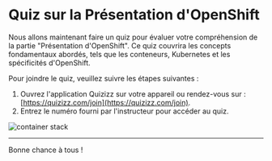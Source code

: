 # Quiz sur la Présentation d'OpenShift

Nous allons maintenant faire un quiz pour évaluer votre compréhension de la partie "Présentation d'OpenShift". Ce quiz couvrira les concepts fondamentaux abordés, tels que les conteneurs, Kubernetes et les spécificités d'OpenShift.

Pour joindre le quiz, veuillez suivre les étapes suivantes :

1. Ouvrez l'application Quizizz sur votre appareil ou rendez-vous sur : [https://quizizz.com/join](https://quizizz.com/join).
2. Entrez le numéro fourni par l'instructeur pour accéder au quiz.

![container stack](./images/quizizz.svg)

---

Bonne chance à tous !
